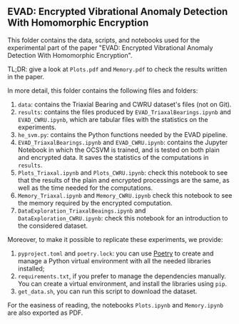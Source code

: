 ## EVAD: Encrypted Vibrational Anomaly Detection With Homomorphic Encryption
This folder contains the data, scripts, and notebooks used for the experimental part of the paper "EVAD: Encrypted Vibrational Anomaly Detection With Homomorphic Encryption".

TL;DR: give a look at `Plots.pdf` and `Memory.pdf` to check the results written in the paper.

In more detail, this folder contains the following files and folders:

1. `data`: contains the Triaxial Bearing and CWRU dataset's files (not on Git).
2. `results`: contains the files produced by `EVAD_TriaxalBearings.ipynb` and `EVAD_CWRU.ipynb`, which are tabular files with the statistics on the experiments.
3. `he_svm.py`: contains the Python functions needed by the EVAD pipeline.
4. `EVAD_TriaxalBearings.ipynb` and `EVAD_CWRU.ipynb`: contains the Jupyter Notebook in which the OCSVM is trained, and is tested on both plain and encrypted data. It saves the statistics of the computations in `results`.
5. `Plots_Triaxal.ipynb` and `Plots_CWRU.ipynb`: check this notebook to see that the results of the plain and encrypted processings are the same, as well as the time needed for the computations.
6. `Memory_Triaxal.ipynb` and `Memory_CWRU.ipynb` check this notebook to see the memory required by the encrypted computation.
7. `DataExploration_TriaxalBeaings.ipynb` and `DataExploration_CWRU.ipynb`: check this notebook for an introduction to the considered dataset.

Moreover, to make it possible to replicate these experiments, we provide:
1. `pyproject.toml` and `poetry.lock`: you can use [Poetry](https://python-poetry.org/docs/) to create and manage a Python virtual environment with all the needed libraries installed;
2. `requirements.txt`, if you prefer to manage the dependencies manually. You can create a virtual environment, and install the libraries using `pip`.
3. `get_data.sh`, you can run this script to download the dataset.

For the easiness of reading, the notebooks `Plots.ipynb` and `Memory.ipynb` are also exported as PDF.

